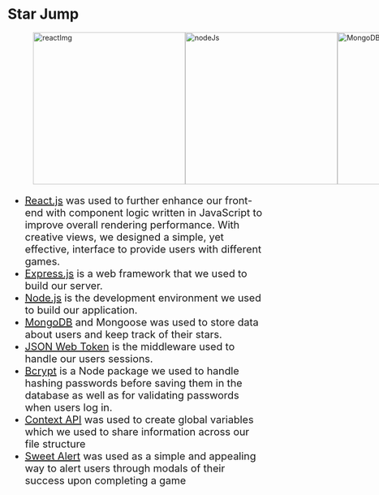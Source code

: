 # Star Jump

<div style="width: 80%; display: flex; margin-left: auto; margin-right: auto;">
<img alt="reactImg" style="height: 300px; width: 300px; display: in-line" src="https://cdn.auth0.com/blog/react-js/react.png">
<img alt="nodeJs" style="height: 300px; width: 300px; display: in-line" src="https://d2eip9sf3oo6c2.cloudfront.net/tags/images/000/000/256/full/nodejslogo.png">
<img alt="MongoDB" style="height: 300px; width: 300px; display: in-line" src="https://jet.hazelcast.org/wp-content/uploads/2019/09/logo-mongodb.png">
<img alt="JsonWebToken" style="height: 300px; width: 300px; display: in-line" src="https://i2.wp.com/blog.logrocket.com/wp-content/uploads/2019/07/Screen-Shot-2018-10-11-at-1.40.06-PM.png?fit=1016%2C1034&ssl=1">
</div>

<ul style="font-size: 20px;">
<li><a href="https://reactjs.org/">React.js</a> was used to further enhance our front-end with component logic written in JavaScript to improve overall rendering performance. With creative views, we designed a simple, yet effective, interface to provide users with different games.</li>
<li><a href="https://expressjs.com/">Express.js</a> is a web framework that we used to build our server.</li>
<li><a href="https://nodejs.org/en/">Node.js</a> is the development environment we used to build our application.</li>
<li><a href="https://www.mongodb.com/">MongoDB</a> and Mongoose was used to store data about users and keep track of their stars.</li>
<li><a href="https://www.npmjs.com/package/jsonwebtoken">JSON Web Token</a> is the middleware used to handle our users sessions.</li>
<li><a href="https://www.npmjs.com/package/bcrypt">Bcrypt</a> is a Node package we used to handle hashing passwords before saving them in the database as well as for validating passwords when users log in.</li>
<li><a href="https://reactjs.org/docs/context.html">Context API</a> was used to create global variables which we used to share information across our file structure</li>
<li><a href="https://www.npmjs.com/package/sweetalert">Sweet Alert</a> was used as a simple and appealing way to alert users through modals of their success upon completing a game</li>
</ul>
